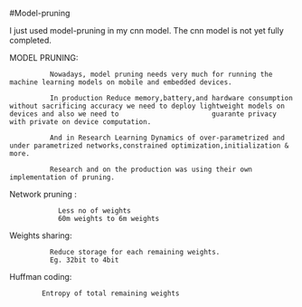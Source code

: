 #Model-pruning


I just used model-pruning in my cnn model.
The cnn model is not yet fully completed.


MODEL PRUNING:

              Nowadays, model pruning needs very much for running the machine learning models on mobile and embedded devices.
              
              In production Reduce memory,battery,and hardware consumption without sacrificing accuracy we need to deploy lightweight models on devices and also we need to                       guarante privacy with private on device computation.
              
              And in Research Learning Dynamics of over-parametrized and under parametrized networks,constrained optimization,initialization & more.
              
              Research and on the production was using their own implementation of pruning.



Network pruning :
                
                Less no of weights
                60m weights to 6m weights

Weights sharing:

              Reduce storage for each remaining weights.
              Eg. 32bit to 4bit


Huffman coding:

            Entropy of total remaining weights
